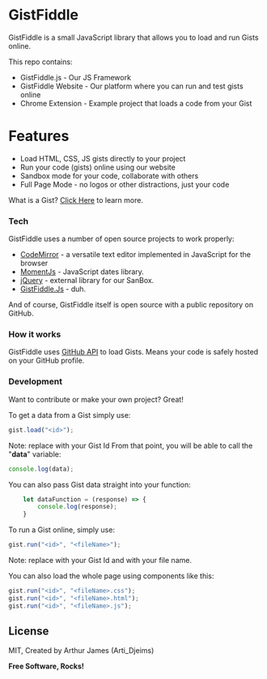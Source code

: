 # GistFiddle

GistFiddle is a small JavaScript library that allows you to load and run Gists online.

This repo contains:
  - GistFiddle.js - Our JS Framework
  - GistFiddle Website - Our platform where you can run and test gists online
  - Chrome Extension - Example project that loads a code from  your Gist

# Features

  - Load HTML, CSS, JS gists directly to your project
  - Run your code (gists) online using our website
  - Sandbox mode for your code, collaborate with others
  - Full Page Mode - no logos or other distractions, just your code


What is a Gist? [Click Here](https://help.github.com/articles/about-gists/) to learn more.

### Tech

GistFiddle uses a number of open source projects to work properly:

* [CodeMirror] - a versatile text editor implemented in JavaScript for the browser
* [MomentJs] - JavaScript dates library.
* [jQuery] - external library for our SanBox.
* [GistFiddle.Js] - duh.

And of course, GistFiddle itself is open source with a public repository
on GitHub.

### How it works

GistFiddle uses [GitHub API](https://developer.github.com/v3/gists/) to load Gists. 
Means your code is safely hosted on your GitHub profile.

### Development

Want to contribute or make your own project? Great!

To get a data from a Gist simply use:
```javascript
gist.load("<id>");
```
Note: replace **<id>** with your Gist Id
From that point, you will be able to call the "**data**" variable:

```javascript
console.log(data);
```

You can also pass Gist data straight into your function:
```javascript
    let dataFunction = (response) => {
        console.log(response);
    }
```


To run a Gist online, simply use:

```javascript
gist.run("<id>", "<fileName>");
```
Note: replace **<id>** with your Gist Id and **<fileName>** with your file name.

You can also load the whole page using components like this:

```javascript
gist.run("<id>", "<fileName>.css");
gist.run("<id>", "<fileName>.html");
gist.run("<id>", "<fileName>.js");
```

License
----

MIT, Created by Arthur James (Arti_Djeims)


**Free Software, Rocks!**

[//]: # (These are reference links used in the body of this note and get stripped out when the markdown processor does its job. There is no need to format nicely because it shouldn't be seen. Thanks SO - http://stackoverflow.com/questions/4823468/store-comments-in-markdown-syntax)


   [GistFiddle.Js]: <#>
   [jQuery]: <http://jquery.com>
   [CodeMirror]: <https://codemirror.net>
   [MomentJs]: <http://momentjs.com>


